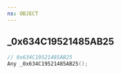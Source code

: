 ```yaml
---
ns: OBJECT
---
```

## _0x634C19521485AB25

```c
// 0x634C19521485AB25
Any _0x634C19521485AB25();
```

